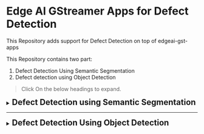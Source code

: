 # Edge AI GStreamer Apps for Defect Detection

This Repository adds support for Defect Detection on top of edgeai-gst-apps

This Repository contains two part:
1. Defect Detection Using Semantic Segmentation
2. Defect detection using Object Detection

> Click On the below headings to expand.

<details >
<summary><h2 style="display:inline;cursor: pointer;">Defect Detection using Semantic Segmentation</h2></summary>


> This Github Repository adds support for **Defect Detection using semantic segmentation** Using [**EDGE-AI-Model-Maker**](https://github.com/TexasInstruments/edgeai-modelmaker) tool for TI Embedded Processor.

## Table of content
- [Supported Devices](#supported-devices)
- [Steps to run](#steps-to-run)
- [Result](#result)
- [Dataset Overview](#defect-detection-in-casting-product-image-data)
- [How to Train Your Own Model Using Model Maker](#how-to-train-your-own-model-using-model-maker)
- [Custom post-processing](#post-processing)

## Supported Devices

| **DEVICE**              | **Supported**      |
| :---:                   | :---:              |
| SK-TDA4VM               | :heavy_check_mark: |

## Steps to run:

1. Clone this repo in your target under /opt

    ```console
    root@tda4vm-sk:/opt# git clone https://github.com/TexasInstruments/edgeai-gst-apps-defect-detection.git
    root@tda4vm-sk:/opt# cd edgeai-gst-apps-human-pose
    ```

2. Download model for human pose estimation

    ```console
    root@tda4vm-sk:/opt/edgeai-gst-apps-defect-detection# ./download_models.sh -d defect_detection
    ```

3. Download sample input video

    ```console
    root@tda4vm-sk:/opt/edgeai-gst-apps-human-pose# wget --proxy off http://software-dl.ti.com/jacinto7/esd/edgeai-test-data/demo_videos/human_pose_estimation_sample.h264 -O /opt/edgeai-test-data/videos/human_pose_estimation_sample.h264
    ```

4. Run the python app

    ```console
    root@tda4vm-sk:/opt/edgeai-gst-apps-defect-detection# cd apps_python
    root@tda4vm-sk:/opt/edgeai-gst-apps-defect-detection/apps_python# ./app_edgeai.py ../configs/defect_detection.yaml
    ```

5. Compile cpp apps

    ```console
    root@tda4vm-sk:/opt/edgeai-gst-apps-defect-detection# ./scripts/compile_cpp_apps.sh
    ```

5. Run CPP app

    ```console
    root@tda4vm-sk:/opt/edgeai-gst-apps-defect-detection# cd apps_cpp
    root@tda4vm-sk:/opt/edgeai-gst-apps-defect-detection/apps_cpp# ./bin/Release/app_edgeai ../configs/defect_detection.yaml
    ```

## Result

![](images/result.gif)

![copying_images](images/output_image_0001.jpg)


![copying_images](images/output_image_0003.jpg)

## Defect Detection in Casting Product Image Data
The dataset is of casting manufacturing products. These are the top view of the submersible pump impeller.\
Casting is a manufacturing process in which a liquid material is usually poured into a mold, which contains a hollow cavity of the desired shape, and then allowed to solidify.\
The Dataset is taken from the **Kaggle**. [link to dataset](https://www.kaggle.com/datasets/ravirajsinh45/real-life-industrial-dataset-of-casting-product)

This project uses **Semantic segmentation** for detecting the defect.\
The pixel corresponding to the Defective area will be colored. 

![Defective and non defective Image](images/Defetive.png)


# How to Train Your Own Model Using Model Maker

## 1. Setting Up Model Maker

The [edgeai-modelmaker](https://github.com/TexasInstruments/edgeai-modelmaker) is an end-to-end model development tool that contains dataset handling, model training, and compilation.\
**This is a command line tool and requires a Linux PC.**\
Go to [this repository](https://github.com/TexasInstruments/edgeai-modelmaker) to know the Edgeai-modelmaker in detail and install it on Linux PC.

:o: Note: 
1. I tried to run the model in the Virtual Box, but it didn't work for me. This needs a CUDA-enabled Linux PC to run.
2. I installed the model from the GitHub and tried to run but it didn't work for me. So I installed it from TI's BigBucket Page. [edgeai-model-maker Bitbucket](https://bitbucket.itg.ti.com/projects/EDGEAI-ALGO/repos/edgeai-modelmaker/browse). If you see the `setup_all.sh` file you will get to know that another 4 repositories are cloned to run the model-maker.  
a. edgeai-torchvision\
b. edgeai-edgeai-mmdetection\
c. edgeai-benchmark\
d. edge ai-model_zoo


:o: Note: You can clone only one branch for faster installation.

Follow each instruction in the Model-Maker Github Page to set up the Model-Maker.

## 2. Annotating Data
The annotation file must be in **COCO JSON** format.

**If you are using Label Studio take note of the following:**  

- For Semantic Segmentation we can export data in COCO-JSON format only if we use a polygon tool to annotate data.  
- :o: Note: We can't export data in COCO JSON format if we use the brush tool for semantic segmentation annotation in Label Studio. 

**How to use label studio**

- Make an account in label-studio by signing up.
- Create a new project in Label Studio and give it a name in the "Project Name" tab.
- In the Data Import tab upload your images. (You can upload multiple times if your images are located in various folders in the source location).
- Go to Setting at the top right.
- In the tab named "Labelling Setup ->" click on "Browse Template". choose "Semantic Segmentation with Mask".
- Remove the existing "Choices" and add your Label Choices (Object Types) that you would like to annotate. Clip on Save.
- Now the "project page" is shown with the list of images and their previews.
- Now click on an image listed to go to the "Labelling" page.
- Do not forget to click "Submit" before moving on to the next image. The annotations done for an image are saved only when "Submit" is clicked.
- After annotating the required images, go back to the "project page", by clicking on the project name displayed on top. From this page, we can export the annotation.
- Export the annotation in COCO-JSON. 


![Annotating-Video](images/Labelling_tutorial.gif)



### 2.a Semantic Segmentation Dataset Format
- The annotated JSON file and images must be under a suitable folder with the dataset name.
- Under the folder with the dataset name, the following folders must exist:
1. there must be an "images" folder containing the images
2. there must be an annotations folder containing the annotation JSON file with the name given below.

```
edgeai-modelmaker/data/downloads/datasets/dataset_name
                             |
                             |--images
                             |     |-- The image files should be here
                             |
                             |--annotations
                                   |--instances.json
```

Once data have been annotated, exported in COCO-JSON format, and placed the data in the above format, it's time to start the training and compilation of the model.

## 3. Training and Compilation

Make sure you have activated the Python virtual environment. By typing  `pyenv activate py36` .\
\
**Setting up the configuration file.**
- Go to the `edgeai-modelmaker/config_segmentation.yaml` to set up the configuration file.
- In the yaml file under `common` change the `target_device` name according to your device.
- Under `dataset` change the `annotation_prefix` with the name of the annotation file in `edgeai-modelmaker/data/downloads/datasets/dataset_name/annotations`. For example, if the name of your annotation file is "abcd.json". Then update `annotation_prefix:'abcd'`
- `dataset_name`: You can give any name of your choice.
- `input_data_path: ` Here give the path to the dataset. `./data/downloads/datasets/dataset_name`

- Under `training` tune the parameters.
- `num_gpu` is the number of GPUs you will be using for the training.

- Then finally under `compilation` tune the parameter according to your need. You can add `calibration_frames` and `calibration_frames` also.
```
compilation:
    # enable/disable compilation
    enable: True #False
    tensor_bits: 8 #16 #32
    calibration_frames: 10
    calibration_iterations: 10
```



After Setting up the configuration file go to the `edgeai-modelmaker` directory in the terminal and enter the following command and hit Enter.
```
./run_modelmaker.sh <target_device> config_segmentation.yaml
```

The training and compilation will take a good amount of time.

The Compiled model will be saved to `edgeai-modelmaker/data/projects/dataset_name`

## 4. Deployment on the Board
Once The compilation is completed we can deploy the compiled model on the board.

We have to copy `edgeai-modelmaker/data/projects/dataset_name/run/20230605-174227/fpn_aspp_regnetx800mf_edgeailite/compilation/TDA4VM/work/ss-8720` this folder to the board.
The content of this file is shown in the below picture.

![Compiled model Directory](images/model_directory.png)

### 4.a Connecting Board to PC using UART
1. Install the [MobaXterm](https://mobaxterm.mobatek.net/download.html) to the PC to remotely connect to the Board.
2. Once installed connect the board to the PC through the UART cable. 
3. Open MobaXterm and Click on the session.
4. Click on the Serial and select a Port from the drop-down.
5. Baud rate should be configured to **115200** bps in the serial port communication program. 

:o: Note: If using a Windows computer, the user may need to install additional drivers for ports to show up. (https://www.silabs.com/developers/usb-to-uart-bridge-vcp-drivers).\
Click on the link. Go to Downloads. Download and install ***CP210x Windows Drivers with Serial Enumerator***.

6. Once the port is visible, Connect to all the ports and Reboot the board. 
7. The boot log will be visible in one of the ports. Other ports may be closed.
8. In the login prompt: type `root` as the user.
9. Your current directory in the terminal will be like: `/opt/edgeai-gst-apps`

### 4. b Connecting remotely using SSH
 You can also access the device with the IP address that is shown on the display. With the IP address, one can ssh directly to the board.\
 In MObaXterm:
 1. Click session
 2. Click SSH
 3. Enter the IP displayed on board
 4. Hit enter
 5. In the login prompt:  type `root` as the user.
 
One Can also use **VS code** to remotely login using SSH.

After login when You go to the `/opt` the directory structure will be like this:

![SDK Directory](images/SDK_directory.png)

`/opt/edgeai-gst-apps`  Contains the apps to run the model.\
`/opt/model_zoo` contains all the models. The downloaded model from the EDGE AI STUDIO will be saved here.\
`/opt/edgeai-test-data` contains the input data ( image, videos to run the model ).


### 4.c Copying the Downloaded model to the board

We can use the `scp` Command to copy the model from our PC to the board.
1. Open your terminal
2. Go to the directory where the Model is saved.
3. Type the following command:

```
scp -r model_folder_name root@ip_address_of_board:/opt/model_zoo
```
Note: ip_address_of_board will be shown on the monitor when you will start the board after connecting to all peripherals.


## 5. Testing on the board

### 5.a  Importing data on the board for testing
Before Importing Images to the board, Rename the images file sequentially.
```0000.png , 0001.png ,0002.png ......... 000n.png```
It will help in a slide showing images on the screen.

To copy the data to the board `scp` command can be used again.
1. Go to the folder where the image folder is located.
2. Type the below command.
`scp -r image_folder_name root@ip_address_of_device:/opt/edgeai-test-data`
3. Hit enter
4. All the images files will be copied to `opt/edgeai-test-data/image_folder_name`



### 5.b Making the Configuration file
The next task is to make a Configuration file for the project. 
The config folder is located at `opt/edgeai-gst-apps/configs`
(You can make a copy of the existing `.yaml` file and edit it or else you can write a new `.yaml` file.)

**Component of config file**

```
title: "Defect Detection Using Semantic Segmentation"
log_level: 2
inputs:
    input0:
        source: /dev/video2
        format: jpeg
        width: 1280
        height: 720
        framerate: 30
    input1:
        source: /opt/edgeai-test-data/videos/video_0000_h264.h264
        format: h264
        width: 1280
        height: 720
        framerate: 30
        loop: True
    input2:
        source: /opt/edgeai-test-data/Mask_dataset/%04d.png
        width: 1280
        height: 720
        index: 0
        framerate: 1
        loop: True
models:
    model0:
        model_path: /opt/model_zoo/20230530-081846_yolox_s_lite_onnxrt_TDA4VM
        alpha: 0.4
    model1:
        model_path: /opt/model_zoo/ss-8720
        alpha: 0.4
    model2:
        model_path: /opt/model_zoo/ONR-SS-8610-deeplabv3lite-mobv2-ade20k32-512x512
        alpha: 0.4
outputs:
    output0:
        sink: kmssink
        width: 1920
        height: 1080
        overlay-performance: True
    output1:
        sink: /opt/edgeai-test-data/output/output_video.mkv
        width: 1920
        height: 1080
    output2:
        sink: /opt/edgeai-test-data/output/output_image_%04d.jpg
        width: 1920
        height: 1080

flows:
    flow0: [input2,model0,output0,[320,180,1280,720]]
```

1. inputs :  
This includes all the input sources.\
We can have multiple inputs: input 0, input 1 ....... input n.\
             `source: /dev/video2` is for the camera connected to the board.\
             `source: /opt/edgeai-test-data/videos/video_0000_h264.h264` is for the video dataset saved at the given location.\
             `source: /opt/edgeai-test-data/Casting_defect_dataset/%04d.png` is for the images at the `/opt/edgeai-test-data/Casting_defect_dataset`. Note that the images will go one by one for input as a slide show.

2. models :   
Like inputs, we can have different models. The path of the model in model_zoo needs to be specified here.

3. outputs:  
In this section, the output path is specified.\
`kmssink` correspond to the Monitor connected to the board.\
We can also save the results as video or image files by specifying their path.

4. flows :  
In flow, we specify the combination of the input source, model name, and output destination.  
For example:  
`flow0: [input2,model0,output0,[320,180,1280,720]]`  
This means use input 2, model 0, and output 0 to run.    
[320,180,1280,720]  
In this, the first number and second number is for X and Y coordinate respectively from where we want to display the result on the monitor.  
The Third number shows the length of the result to be shown along the X axis.  
The Fourth number shows the length of the result to be shown along the Y axis.  

 
:o: Note that we can write many flows using different combinations of input, model, and output. And we can see multiple outputs on the monitor.


## 6. Running the Model on the Board
Once You have done below three things:
1. Copied model to the board
2. Copied dataset to the Board
3. Added Config file

The Model is ready to run.
We can run the model using python-apps or CPP apps.
To run the Model with Python apps:
1. Go to `/opt/edgeai-gst-apps/apps_python`
2. Type `./app_edgeai.py ../configs/config_file_name.yaml` in Terminal and hit Enter.


##  Custom Post-Processing
 
 The result of the model will be an image with coloured defective pixel.
 In this Post processing, We will calculate the percentage defect in the "submersible pump impeller" For that calculate the area of defective region, and non defective region. The resultant mask from the model will categories each pixel to one of the three class defective pixel, pump, and background. \

Percentage defect = [defective area / ( defective area + non defective area )] * 100

So for this count the pixel of the defective area and non-defective area.

Post-processing in Python is located at: `opt/edgeai-gst-apps/apps_python/post_process.py`

```
class PostProcessSegmentation(PostProcess):
    def __call__(self, img, results):
        """
        Post process function for segmentation
        Args:
            img: Input frame
            results: output of inference
        """
        img = self.blend_segmentation_mask(img, results[0])

        return img

    def blend_segmentation_mask(self, frame, results):
        """
        Process the result of the semantic segmentation model and return
        an image color blended with the mask representing different color
        for each class

        Args:
            frame (numpy array): Input image in BGR format which should be blended
            results (numpy array): Results of the model run
        """

        mask = np.squeeze(results)
        
        if len(mask.shape) > 2:
            mask = mask[0]

        if self.debug:
            self.debug_str += str(mask.flatten()) + "\n"
            self.debug.log(self.debug_str)
            self.debug_str = ""

        # Resize the mask to the original image for blending
        org_image_rgb = frame
        org_width = frame.shape[1]
        org_height = frame.shape[0]
        
        # 1 in mask corresponds to defective pixel
        # 0 in mask corresponds to Non defective pixel ( PUMP )
        # 2 in mask corresponds to background 
        
        # Count number of pixel of each label 
        num_defect=np.count_nonzero(mask == 1)
        num_pump=np.count_nonzero(mask==0)
        num_background=np.count_nonzero(mask==2)
        
        # Calculating Percentage Defect
        defect_percentage=round(((num_defect*100)/(num_defect+num_pump)),2)
        
        
        mask_image_rgb = self.gen_segment_mask(mask)
        
        mask_image_rgb = cv2.resize(
            mask_image_rgb, (org_width, org_height), interpolation=cv2.INTER_LINEAR
        )

        blend_image = cv2.addWeighted(
            mask_image_rgb, 1 - self.model.alpha, org_image_rgb, self.model.alpha, 0
        )
        
        # Adding Text "Defect Percentage" On the result with the use of putText in open CV
        cv2.putText(
            blend_image,
            "defect_percentage :"+str(defect_percentage),
            (5, 30),
            cv2.FONT_HERSHEY_SIMPLEX,
            1.0,
            (0, 0, 0),2,
        )
        
        return blend_image

    def gen_segment_mask(self, inp):
        """
        Generate the segmentation mask from the result of semantic segmentation
        model. Creates an RGB image with different colors for each class.

        Args:
            inp (numpy array): Result of the model run
        """
        
        # 1 in mask corresponds to defective pixel
        # 0 in mask corresponds to Non defective pixel ( PUMP )
        # 2 in mask corresponds to background
        
        
        # random color assignment based on class-id's
        # Class_id 1 corresponds to defect lets color these pixel with green (10,255,30) color.
        # coloring background (Class_id=2) with (220,220,220)
        # coloring pump (Class_id=0) with (255,128,128)
        
        r_map=np.copy(inp)
        r_map[r_map==0]=255
        r_map[r_map==1]=10
        r_map[r_map==2]=220
        
        g_map=np.copy(inp)
        g_map[g_map==1]=255
        g_map[g_map==0]=128
        g_map[g_map==2]=220
        
        b_map=np.copy(inp)
        b_map[b_map==2]=220
        b_map[b_map==0]=128
        b_map[b_map==1]=30
        
        
        return cv2.merge((r_map, g_map, b_map))
```

- The number of defective and non-defective pixels in the mask can be counted by `np.count_nonzero`.

- CV2.rectangle and CV2.putText functions can be used to put text on the image.

- The color of the segmentation can be changed in `gen_segment_mask` function. The pixel corresponding to the defect and pump and background can be changed to some other value to change the color of the mask.

- After generating the rgb segmentation mask it is blended with the real image.


### <ins>Basic summary of the code changes</ins>
* **apps_python**: Modified `PostProcessSegmentation Class` in post_process.py .
* **apps_cpp**:  Modified "post_process_image_segmentation.cpp" at `apps_cpp\common\src\post_process_image_segmentation.cpp`
* **configs**:  Added a new config file "defect_detection.yaml"

**The code changes done to add post-processing logic for Calculating Percentage defect can be found in this** [commit](https://github.com/saurabh260120/edgeai-gst-apps-defect-detection/commit/59126d5776e08a354c2f30f94df8ecb8d4aa8735).

</details>

***

<details><summary><h2 style="display:inline;cursor: pointer;" >Defect Detection Using Object Detection</h2></summary>

> This Github Repository adds support for **Surface Crack Detection** Using [EDGE-AI-STUDIO](https://www.ti.com/tool/EDGE-AI-STUDIO) Model Composer tool for TI Embedded Processor.

## Table of content
- [Supported Devices](#supported-target-devices)
- [Steps to run](#steps-to-run-on-target-device)
- [Result](#results)
- [Dataset Overview](#surface-crack-dataset-overview)
- [How to Train Your Own Model Using EDGEAI-STUDIO](#how-to-train-your-own-model-using-edgeai-studio)
- [Custom Post Processing](#custon-post-processing)

## Supported Target Devices

| **DEVICE**              | **Supported**      |
| :---:                   | :---:              |
| SK-TDA4VM               | :heavy_check_mark: |

## Steps To Run on Target Device

1. Clone this repo in your target under /opt

    ```console
    root@tda4vm-sk:/opt# git clone https://github.com/TexasInstruments/edgeai-gst-apps-defect-detection.git
    root@tda4vm-sk:/opt# cd edgeai-gst-apps-defect-detection
    ```

2. Download model for Surface Crack detection

    ```console
    root@tda4vm-sk:/opt/edgeai-gst-apps-defect-detection# ./download_models.sh -d defect_detection
    ```

3. Download sample input video

    ```console
    root@tda4vm-sk:/opt/edgeai-gst-apps-human-pose# wget --proxy off http://software-dl.ti.com/jacinto7/esd/edgeai-test-data/demo_videos/human_pose_estimation_sample.h264 -O /opt/edgeai-test-data/videos/human_pose_estimation_sample.h264
    ```

4. Run the python app

    ```console
    root@tda4vm-sk:/opt/edgeai-gst-apps-defect-detection# cd apps_python
    root@tda4vm-sk:/opt/edgeai-gst-apps-defect-detection/apps_python# ./app_edgeai.py ../configs/surface_defect_detection.yaml
    ```

5. Compile cpp apps

    ```console
    root@tda4vm-sk:/opt/edgeai-gst-apps-defect-detection# ./scripts/compile_cpp_apps.sh
    ```

5. Run CPP app

    ```console
    root@tda4vm-sk:/opt/edgeai-gst-apps-defect-detection# cd apps_cpp
    root@tda4vm-sk:/opt/edgeai-gst-apps-defect-detection/apps_cpp# ./bin/Release/app_edgeai ../configs/surface_defect_detection.yaml
    ```

## Results

![Result](images/SurfaceCrackgif.gif)

## Surface Crack dataset Overview
Concrete surface cracks are major defect in civil structures. Crack detection plays a major role in the building inspection, finding the cracks and determining the building health.
The Dataset is taken from the Kaggle. [link to dataset](https://www.kaggle.com/datasets/arunrk7/surface-crack-detection).

This Project uses Object detection in **Edge AI Studio** to train and compile the model.

# How to Train Your Own Model Using EDGEAI-STUDIO

## 1. Understanding and Connecting target Devices
A Link of Detailed Documentation of the Devices are given below:
1. TDA4VM : (https://software-dl.ti.com/jacinto7/esd/processor-sdk-linux-edgeai/TDA4VM/08_06_00/exports/docs/common/sdk_overview.html)
2. AM62A  : (https://software-dl.ti.com/jacinto7/esd/processor-sdk-linux-edgeai/AM62AX/08_06_00/exports/docs/common/sdk_overview.html)
3. AM68A  : (https://software-dl.ti.com/jacinto7/esd/processor-sdk-linux-edgeai/AM68A/08_06_00/exports/docs/common/sdk_overview.html)

The above documents tells in details how to start the board, and run the sample apps on that.

## 2. Edge AI Studio Model Composer
The [Edge AI studio model composer](https://dev.ti.com/modelcomposer/) train , optimize and Compile the AI model for TI Embedded Processor. 
Currently, the Edge AI Studio can compose Object detection and Image Classification Task.

Below are the steps to use Edge AI Studio Model Composer

### 2.1 EdgeAI Studio setup
1. On the model Composer main page, On the top bar of the GUI, click on Options → Serial Port Settings.
2. If TI Cloud Agent is not installed on your system, a prompt will appear with instructions on how to do so.
3. Install the TI cloud Agent.
4. ADD [TICloudAgent Bridge](https://chrome.google.com/webstore/detail/ticloudagent-bridge/pfillhniocmjcapelhjcianojmoidjdk) extension to the browser.
5. RELOAD the page, and reopen the Serial Port Settings.
6. Model Composer should automatically detect the appropriate serial port and baud rate to use. The Port and Baud Rate settings can be changed. However, it is recommended to use the default detected values.
:o: Note: If using a Windows computer, the user may need to install additional drivers for ports to show up. (https://www.silabs.com/developers/usb-to-uart-bridge-vcp-drivers).\
Click on the link. Go to Downloads. Download and install ***CP210x Windows Drivers with Serial Enumerator***.
- For more details , on the main page go to "help --> Quick Start Guide" or  [click here](https://software-dl.ti.com/ccs/esd/training/workshop/edgeaistudio/modelcomposer_quick_start_guide.html)

### 2.2. Creating the project
1. Click on create new project.
2. From task type Drop Down menu select "Object detection" or "Image Classification" based on the task.
3. Write name of project
4. Click Start Composing

### 2.3. Dataset Preparation
Data can taken from various input sources. Click on the Input Source.
1. **PC Camera:** The Images can directly be taken using Inbuilt PC camera. Click on the PC Camera and select a Camera from the available Camera list, Select the image format from "JPG" and "PNG".
2. **Device Camera:**
3. **Import Images from Local PC:** Existing datasets can be imported directly in JPG, PNG format. Click onImport Images from Local PC. Select a folder from the local PC. On the right panel select the images and click Confirm.  
4. **Import Annotated Archive dataset:** Annotated archive data can also be imported.

:o: *Note that the data annotated outside the edgeAI Studio can not be imported. Only the data which are annotated and Downloaded from edge AI studio, that can be uploaded.*

### 2.4. Data Annotations
Once dataset is imported, data annotation can be done.

**Steps for annotating For Object Detection:**
1. Select a image from the left panel.
2. Click on the Square like shape left to the image.
3. Drag on the image where Box is to be drawn.
4. Fill / Select the label in pop up.
5. Repeat for All the images.
Note: Image can be zoomed , dragged aside also. Try all the icons left to the image.

**Steps for annotating For Object Detection:**
1. In classification first add all the label.
2. Click on the '+' icon on the top right.
3.  In the Pop Up window, Click on the + icon on the bottom left.
4.  Enter the label name and hit enter.
5.  Now select image from the left panel and select the label from right panel.
6.  Repeat for all the images.

Once Done with the annotations, the annotated data can be downloaded by clicking on Download symbol above the left panel.
It is recommended to Download the Annotated Data, incase by mistake project got deleted.


### 2.5. Model Selection
Once all the data is annotated, move to the next section.\
**Device Selection:** Select the Target device. Drag the slider to find the best trade-off between power and performance for your task.\
**Model Selection:**  Select a model according to the need "faster accuracy" or "faster Performance"

### 2.6. Train
Tune the training Parameter According to need. And Click on the start training button on the top-right.
The training Performance will be Shown as shown in below image.

![plot](images/training_log.png)

Once the model is trained go to the next Section Compilation.


### 2.7. Compilation
In Compilation Section, Choose the compilation parameters from the drop down.
If accuracy is not priority and only you need to compile to see the result select the "Best Speed Preset". 
After that Hit Start Compiling.
It will take some good amount of time.

After Compilation is over, the screen will be something like below image.

![plot](images/compiled_model.png)

Click on **Download the Artifact to PC** to Download the Compiled model on the Local PC.

:o: Note: Download the model to your PC before closing the browser. It will not be available when you log in again if you do not download it first.

The Downloaded model will look like this:

![plot](images/model_directory.png)

### 2.8. Live Preview

Once the model is compiled , Live Preview can be done. In live preview we can test our compiled model with live camera.
Some setting needs to be done before live preview.
Follow these step to live preview:
1. Select Live preview in the top part of the page.
2. Connect the board to PC by UART cable.
3. At the bottom left click on capsule like icon. After clicking , Hardware connected will be shown at bottom left.
![Connect to ti agent](images/TI_agent.png)
4. Press the Device Setup button to configure the development board.
5. Press the Start Live preview button to download the model from the server to the EVM and run the preview.


## 3. Deployment on Board
Model can be Deployed on the board in two ways:
1. Connect the board and click Deploy model on board.
2. Manually Copying the Model on the board.

### 3.1 Connecting Board to PC using UART
1. Install the [MobaXterm](https://mobaxterm.mobatek.net/download.html) to the PC to remotely connect to the Board.
2. Once installed connect the board to the PC through the UART cable. 
3. Open MobaXterm and Click on session.
4. Click on the Serial and select a Port from the drop down.
5. Baud rate should be configured to **115200** bps in serial port communication program. 

:o: Note: If using a Windows computer, the user may need to install additional drivers for ports to show up. (https://www.silabs.com/developers/usb-to-uart-bridge-vcp-drivers).\
Click on the link. Go to Downloads. Download and install ***CP210x Windows Drivers with Serial Enumerator***.

6. Once the port are visible, Connect to all the ports and Reboot the board. 
7. The boot log will be visible in one of the ports. Other ports may be closed.
8. In login prompt : type `root` as user.
9. Your current directory in terminal will be like: `/opt/edgeai-gst-apps`

### 3.2 Connecting remotely using SSH
 You can also access the device with the IP address that is shown on the display. With the IP address one can ssh directly to the board.\
 In MObaXterm:
 1. Click session
 2. Click SSH
 3. Enter the IP displayed at board
 4. Hit enter
 5. In the login prompt:  type `root` as user.
 
One Can also use **VS code** to remotely login using SSH.

After login when You go to the `/opt` the directory structure will be like this:

![SDK Directory](images/SDK_directory.png)

`/opt/edgeai-gst-apps`  Contains the apps to run the model.\
`/opt/model_zoo` contains all the model. The downloaded model from the EDGE AI STUDIO will be saved here.\
`/opt/edgeai-test-data` contains the input data ( image , videos to run the model ).


**Copying Downloaded model to the board**

We can use `scp` Command to copy the model from our PC to the board.
1. Open your terminal
2. Go to the directory where Model is saved.
3. Type the following command:

```scp -r model_folder_name root@ip_address_of_board:/opt/model_zoo```



## 4. Testing on the board

### 4.1. Importing data on the board
Before Importing Images to the board, Rename the images file sequentially.
```0000.png , 0001.png ,0002.png ......... 000n.png```
It will help in slide showing images on the screen.

To copy the data to the board `scp` command can be used again.
1. Go to the folder where image folder is located.
2. Type the below command.
`scp -r image_folder_name root@ip_address_of_device:/opt/edgeai-test-data`
3. Hit enter
4. All the images files will be copied to `opt/edgeai-test-data/image_folder_name`



### 4.2. Making Configuration file
Next task is to make Configuration file for the project. 
The config folder is located at `opt/edgeai-gst-apps/configs`
(You can make a copy of the existing `.yaml` file and edit it or else you can make a new `.yaml` file.)

**Component of config file**

```
title: "Surface Crack Detection"
log_level: 2
inputs:
    input0:
        source: /dev/video2
        format: jpeg
        width: 1280
        height: 720
        framerate: 30
    input1:
        source: /opt/edgeai-test-data/videos/video_0000_h264.h264
        format: h264
        width: 1280
        height: 720
        framerate: 30
        loop: True
    input2:
        source: /opt/edgeai-test-data/Surface_Crack_Dataset/%04d.jpg
        width: 1280
        height: 720
        index: 0
        framerate: 1
        loop: True
models:
    model0:
        model_path: /opt/model_zoo/DD_surface_crack_yolox_s_lite_onnxrt_TDA4VM
        alpha: 0.4
    model1:
        model_path: /opt/model_zoo/ss-8720
        alpha: 0.4
    model2:
        model_path: /opt/model_zoo/ONR-SS-8610-deeplabv3lite-mobv2-ade20k32-512x512
        alpha: 0.4
outputs:
    output0:
        sink: kmssink
        width: 1920
        height: 1080
        overlay-performance: false
    output1:
        sink: /opt/edgeai-test-data/output/output_video1.mp4
        width: 1920
        height: 1080
    output2:
        sink: /opt/edgeai-test-data/output/output_image_%04d.jpg
        width: 1920
        height: 1080

flows:
    flow0: [input2,model0,output0,[320,180,1280,720]]
```

1. inputs :  
This include all the input sources.\
We can have multiple input : input 0,input 1 ....... input n.\
             `source: /dev/video2` is for the camera connected to te board.\
             `source: /opt/edgeai-test-data/videos/video_0000_h264.h264` is for the video dataset saved at the given location.\
             `source: /opt/edgeai-test-data/Mask_dataset/%04d.png` is for the images at the`/opt/edgeai-test-data/Mask_dataset` . Note that the images will go one by one for input as slide show.

2. models :   
Like inputs we can have different model. Path of the model in model_zoo needs to be specified here.

3. outputs:  
In this section, output path is specified.\
`kmssink` correspond to the Monitor connected to the board.\
We can also save the results as video or images files by specifying their path.

4. flows :  
In flow we specify the combination of input source ,model name and outputs destination.  
For example:  
`flow0: [input2,model0,output0,[320,180,1280,720]]`  
This means use input 2, model 0, and output 0 to run.    
[320,180,1280,720]  
In this the first number and second number is for X and Y coordinate respectively from where we want to display the result on the monitor.  
The Third number shows the length of result to be shown along X axis .  
The Fourth number shows the length of result to be shown along Y axis .  


:o: Note that we can write many flows using different combination of input , model and output. And we can see multiple output on the monitor. 



## 5. Running the Model
Once You have done below three things:
1. Copied model to the board
2. Copied dataset to the Board
3. Added Config file

The Model is ready to run.
We can run the model using python-apps or CPP apps.
To run the Model with python apps:
1. Go to `/opt/edgeai-gst-apps/apps_python`
2. Type `./app_edgeai.py ../configs/config_file_name.yaml` in Terminal and hit Enter.


## Custom Post Processing

From Object Detection , a bounding Box with label around the Object is displayed.
Apart from this we can Add some Custom Post Processing.
In Surface crack detection we will count number of Cracks in the given image as the post processing.
The Code changes for that in `apps_python/post_processing.py` is given below.
```

# THIS WILL COUNT THE NUMBER OF CRACKS IN THE SURFACE
# THE NUMBER OF CRACK WILL BE EQUAL TO NUMBER OF BOUNDING BOXES

# COUNTING number of bounding boxes
b_num=0
for b in bbox:
if b[5] > self.model.viz_threshold:
b_num=b_num+1
```

Displaying the text using open CV:
```
cv2.rectangle(
            img,
            (0, 0),
            (350, 50),
            (255,255,255),
            -1,
        )
        
        # PUT THE NUMBER OF CRACK TEXT
        cv2.putText(
            img,
            "Number of Cracks :"+str(b_num),
            (5, 30),
            cv2.FONT_HERSHEY_SIMPLEX,
            1.0,
            (0, 0, 0),2,
        )
```

The Code changes related to surface crack detection and post processing can be found in this [commit](https://github.com/saurabh260120/edgeai-gst-apps-defect-detection/commit/126b1f065b2f3869759f81344540107cc6c5eec0) .


</details>